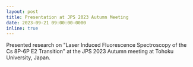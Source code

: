 ```yaml
---
layout: post
title: Presentation at JPS 2023 Autumn Meeting
date: 2023-09-21 09:00:00-0000
inline: true
---
```

Presented research on "Laser Induced Fluorescence Spectroscopy of the Cs 8P-6P E2 Transition" at the JPS 2023 Autumn meeting at Tohoku University, Japan.
